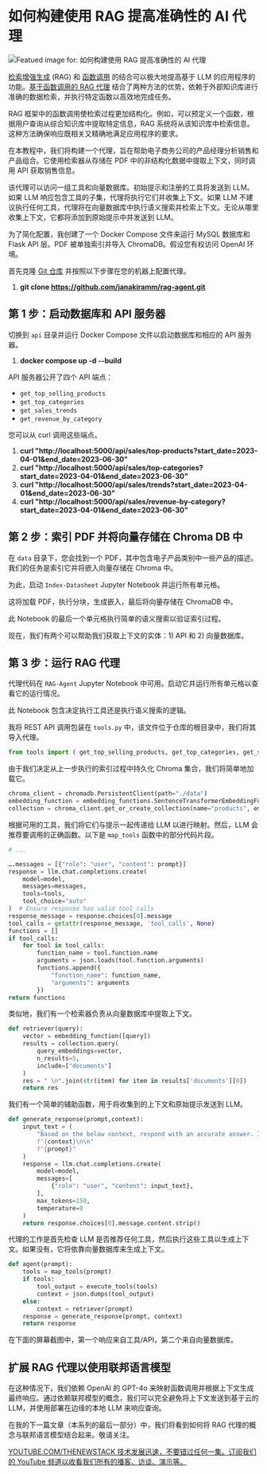 # 如何构建使用 RAG 提高准确性的 AI 代理

![Featued image for: 如何构建使用 RAG 提高准确性的 AI 代理](https://cdn.thenewstack.io/media/2024/07/e25239a7-rick-rothenberg-x3mylqmg9u8-unsplash-1024x683.jpg)

[检索增强生成](https://thenewstack.io/retrieval-augmented-generation-for-llms/) (RAG) 和 [函数调用](https://thenewstack.io/a-comprehensive-guide-to-function-calling-in-llms/) 的结合可以极大地提高基于 LLM 的应用程序的功能。[基于函数调用的 RAG 代理](https://thenewstack.io/federated-language-models-slms-at-the-edge-plus-cloud-llms/) 结合了两种方法的优势，依赖于外部知识库进行准确的数据检索，并执行特定函数以高效地完成任务。

RAG 框架中的函数调用使检索过程更加结构化。例如，可以预定义一个函数，根据用户查询从综合知识库中提取特定信息，RAG 系统将从该知识库中检索信息。这种方法确保响应既相关又精确地满足应用程序的要求。

在本教程中，我们将构建一个代理，旨在帮助电子商务公司的产品经理分析销售和产品组合。它使用检索器从存储在 PDF 中的非结构化数据中提取上下文，同时调用 API 获取销售信息。

该代理可以访问一组工具和向量数据库。初始提示和注册的工具将发送到 LLM。如果 LLM 响应包含工具的子集，代理将执行它们并收集上下文。如果 LLM 不建议执行任何工具，代理将在向量数据库中执行语义搜索并检索上下文。无论从哪里收集上下文，它都将添加到原始提示中并发送到 LLM。

为了简化配置，我创建了一个 Docker Compose 文件来运行 MySQL 数据库和 Flask API 层。PDF 被单独索引并导入 ChromaDB。假设您有权访问 OpenAI 环境。

首先克隆 [Git 仓库](https://github.com/janakiramm/rag-agent) 并按照以下步骤在您的机器上配置代理。

1.  **git clone https://github.com/janakiramm/rag-agent.git**

## 第 1 步：启动数据库和 API 服务器

切换到 `api` 目录并运行 Docker Compose 文件以启动数据库和相应的 API 服务器。

1.  **docker compose up -d --build**

API 服务器公开了四个 API 端点：

*   `get_top_selling_products`
*   `get_top_categories`
*   `get_sales_trends`
*   `get_revenue_by_category`

您可以从 curl 调用这些端点。

1.  **curl "http://localhost:5000/api/sales/top-products?start_date=2023-04-01&end_date=2023-06-30"**
2.  **curl "http://localhost:5000/api/sales/top-categories?start_date=2023-04-01&end_date=2023-06-30"**
3.  **curl "http://localhost:5000/api/sales/trends?start_date=2023-04-01&end_date=2023-06-30"**
4.  **curl "http://localhost:5000/api/sales/revenue-by-category?start_date=2023-04-01&end_date=2023-06-30"**

## 第 2 步：索引 PDF 并将向量存储在 Chroma DB 中

在 `data` 目录下，您会找到一个 PDF，其中包含电子产品类别中一些产品的描述。我们的任务是索引它并将嵌入向量存储在 Chroma 中。

为此，启动 `Index-Datasheet` Jupyter Notebook 并运行所有单元格。

这将加载 PDF，执行分块，生成嵌入，最后将向量存储在 ChromaDB 中。

此 Notebook 的最后一个单元格执行简单的语义搜索以验证索引过程。

现在，我们有两个可以帮助我们获取上下文的实体：1) API 和 2) 向量数据库。

## 第 3 步：运行 RAG 代理

代理代码在 `RAG-Agent` Jupyter Notebook 中可用。启动它并运行所有单元格以查看它的运行情况。

此 Notebook 包含决定执行工具还是执行语义搜索的逻辑。

我将 REST API 调用包装在 `tools.py` 中，该文件位于仓库的根目录中，我们将其导入代理。

```python
from tools import ( get_top_selling_products, get_top_categories, get_sales_trends, get_revenue_by_category)
```

由于我们决定从上一步执行的索引过程中持久化 Chroma 集合，我们将简单地加载它。

```python
chroma_client = chromadb.PersistentClient(path="./data")
embedding_function = embedding_functions.SentenceTransformerEmbeddingFunction(model_name="all-MiniLM-L6-v2")
collection = chroma_client.get_or_create_collection(name="products", embedding_function=embedding_function)
```

根据可用的工具，我们将它们与提示一起传递给 LLM 以进行映射。然后，LLM 会推荐要调用的正确函数。以下是 `map_tools` 函数中的部分代码片段。

```python
# ...
```
```python
….messages = [{"role": "user", "content": prompt}]
response = llm.chat.completions.create(
    model=model,
    messages=messages,
    tools=tools,
    tool_choice="auto"
)  # Ensure response has valid tool_calls
response_message = response.choices[0].message
tool_calls = getattr(response_message, 'tool_calls', None)
functions = []
if tool_calls:
    for tool in tool_calls:
        function_name = tool.function.name
        arguments = json.loads(tool.function.arguments)
        functions.append({
            "function_name": function_name,
            "arguments": arguments
        })
return functions
```
类似地，我们有一个检索器负责从向量数据库中提取上下文。
```python
def retriever(query):
    vector = embedding_function([query])
    results = collection.query(
        query_embeddings=vector,
        n_results=5,
        include=["documents"]
    )
    res = " \n".join(str(item) for item in results['documents'][0])
    return res
```
我们有一个简单的辅助函数，用于将收集到的上下文和原始提示发送到 LLM。
```python
def generate_response(prompt,context):
    input_text = (
        "Based on the below context, respond with an accurate answer. If you don't find the answer within the context, say I do not know. Don't repeat the question\n\n"
        f"{context}\n\n"
        f"{prompt}"
    )
    response = llm.chat.completions.create(
        model=model,
        messages=[
            {"role": "user", "content": input_text},
        ],
        max_tokens=150,
        temperature=0
    )
    return response.choices[0].message.content.strip()
```
代理的工作是首先检查 LLM 是否推荐任何工具，然后执行这些工具以生成上下文。如果没有，它将依靠向量数据库来生成上下文。
```python
def agent(prompt):
    tools = map_tools(prompt)
    if tools:
        tool_output = execute_tools(tools)
        context = json.dumps(tool_output)
    else:
        context = retriever(prompt)
    response = generate_response(prompt, context)
    return response
```
在下面的屏幕截图中，第一个响应来自工具/API，第二个来自向量数据库。
## 扩展 RAG 代理以使用联邦语言模型
在这种情况下，我们依赖 OpenAI 的 GPT-4o 来映射函数调用并根据上下文生成最终响应。通过依赖联邦模型的概念，我们可以完全避免将上下文发送到基于云的 LLM，并使用部署在边缘的本地 LLM 来响应查询。

在我的下一篇文章（本系列的最后一部分）中，我们将看到如何将 RAG 代理的概念与联邦语言模型结合起来。敬请关注。

[
YOUTUBE.COM/THENEWSTACK
技术发展迅速，不要错过任何一集。订阅我们的 YouTube
频道以收看我们所有的播客、访谈、演示等。
](https://youtube.com/thenewstack?sub_confirmation=1)